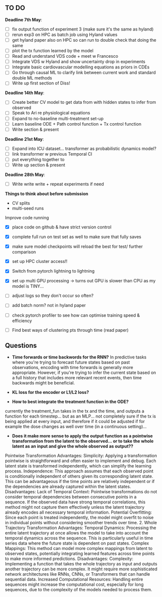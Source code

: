
## TO DO

**Deadline 7th May**:

- [ ] fix output function of experiment 3 (make sure it's the same as hyland)
- [ ] rerun exp3 on HPC as batch job using Hyland values
- [ ] get hyland paper also on HPC so can run to double check that doing the same
- [ ] plot the tx function learned by the model
- [ ] Read and understand VDS code + meet w Francesco
- [ ] Integrate VDS w Hyland and show uncertainty drop in experiments
- [ ] Integrate basic cardiovascular modelling equations as priors in CDEs
- [ ] Go through causal ML to clarify link between current work and standard double ML methods
- [ ] Write up first section of Diss!

**Deadline 14th May**:

- [ ] Create better CV model to get data from with hidden states to infer from observed
- [ ] Speak to Ari re physiological equations
- [ ] Expand to no-baseline multi-treatment set-up
- [ ] Learn baseline ODE + Path control function + Tx control function
- [ ] Write section & present

**Deadline 21st May**:

- [ ] Expand into ICU dataset... transformer as probabilistic dynamics model?
- [ ] link transformer w previous Temporal CI
- [ ] put everything together to
- [ ] Write up section & present

**Deadline 28th May**:

- [ ] Write write write + repeat experiments if need

**Things to think about before submission**

- CV splits
- multi-seed runs

Improve code running

- [x] place code on github & have strict version control
- [x] complete full run on test set as well to make sure that fully saves
- [x] make sure model checkpoints will reload the best for test/ further comparison
- [x] set up HPC cluster access!!
- [x] Switch from pytorch lightning to lightning
- [x] set up multi GPU processing -> turns out GPU is slower than CPU as my model is TINY...
- [ ] adjust logs so they don't occur so often?
- [ ] add batch norm? not in hyland paper
- [ ] check pytorch profiler to see how can optimise training speed & efficiency

- [ ] Find best ways of clustering pts through time (read paper)

## Questions

- **Time forwards or time backwords for the RNN?**
In predictive tasks where you're trying to forecast future states based on past observations, encoding with time forwards is generally more appropriate. However, if you're trying to infer the current state based on a full history that includes more relevant recent events, then time backwards might be beneficial.

- **KL loss for the encoder or L1/L2 loss?**

- **How to best integrate the treatment function in the ODE?**

currently the treatment_fun takes in the tx and the time, and outputs a function for each timestep... but as an MLP...
not completely sure if the tx is being applied at every input, and therefore if it could be adjusted if for example the dose changes as well over time (in a continuous setting)...

- **Does it make more sense to apply the output function as a pointwise transformation from the latent to the observed... or to take the whole latent as an input and give the whole observed as output??**

 Pointwise Transformation
Advantages:
Simplicity: Applying a transformation pointwise is straightforward and often easier to implement and debug. Each latent state is transformed independently, which can simplify the learning process.
Independence: This approach assumes that each observed point is conditionally independent of others given its corresponding latent state. This can be advantageous if the time points are relatively independent or if the dependencies are already captured within the latent states.
Disadvantages:
Lack of Temporal Context: Pointwise transformations do not consider temporal dependencies between consecutive points in a sequence. If the observed data have strong temporal correlations, this method might not capture them effectively unless the latent trajectory already encodes all necessary temporal information.
Potential Overfitting: Since each point is treated independently, the model might overfit to noise in individual points without considering smoother trends over time.
2. Whole Trajectory Transformation
Advantages:
Temporal Dynamics: Processing the entire latent trajectory at once allows the model to take into account the temporal dynamics across the sequence. This is particularly useful in time series data where the future state is dependent on past states.
Complex Mappings: This method can model more complex mappings from latent to observed states, potentially integrating learned features across time points to make more informed predictions.
Disadvantages:
Complexity: Implementing a function that takes the whole trajectory as input and outputs another trajectory can be more complex. It might require more sophisticated network architectures like RNNs, CNNs, or Transformers that can handle sequential data.
Increased Computational Resources: Handling entire sequences might increase the computational cost, especially for long sequences, due to the complexity of the models needed to process them.
